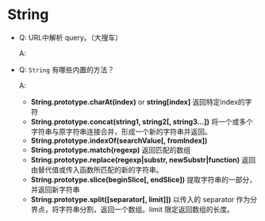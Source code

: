 # String

- Q: URL中解析 query。（大搜车）

  A:

- Q: `String` 有哪些内置的方法？

  A:
  - **String.prototype.charAt(index)** or **string[index]** 返回特定index的字符
  - **String.prototype.concat(string1, string2[, string3...])** 将一个或多个字符串与原字符串连接合并，形成一个新的字符串并返回。
  - **String.prototype.indexOf(searchValue[, fromIndex])**
  - **String.prototype.match(regexp)** 返回匹配的数组
  - **String.prototype.replace(regexp|substr, newSubstr|function)** 返回由替代值或传入函数所匹配的新的字符串。
  - **String.prototype.slice(beginSlice[, endSlice])** 提取字符串的一部分，并返回新字符串
  - **String.prototype.split([separator[, limit]])** 以传入的 separator 作为分界点，将字符串分割，返回一个数组。limit 限定返回数组的长度。